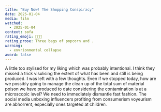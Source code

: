 ```yaml
---
title: "Buy Now! The Shopping Conspiracy"
date: 2025-01-04
media: film
watched:
  - 2025-01-04
context: sofa
rating_emoji: 🍿🍿🍿
rating_prose: Three bags of popcorn and .
warning:
  - envrionmental collapse
award: false
---
```


A little too stylised for my liking which was probably intentional. I think they missed a trick visulising the extent of what has been and still is being produced. I was left with a few thoughts. Even if we stopped today, how are we possibly going to manage the clean up of the total sum of material poison we have produced to date considering the contamination is at a microscopic level? We need to immediately dismantle fast fashion. The social media unboxing influencers profiting from consumerism voyeurism are abhorrent, especially ones targeted at children.
